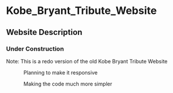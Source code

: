 # Kobe_Bryant_Tribute_Website
<h2>Website Description</h2>
<h3>Under Construction</h3>
<p>Note: This is a redo version of the old Kobe Bryant Tribute Website</p>

<ul>
  <ol>Planning to make it responsive</ol>
  <ol>Making the code much more simpler</ol>
</ul>
